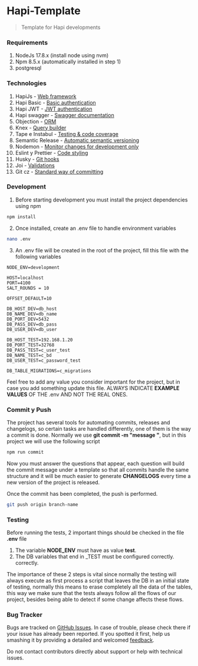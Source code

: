 # Hapi-Template

> Template for Hapi developments

### Requirements

1. NodeJs 17.8.x (install node using nvm)
2. Npm 8.5.x (automatically installed in step 1)
3. postgresql

### Technologies

1. HapiJs - [Web framework](https://hapijs.com/api)
2. Hapi Basic - [Basic authentication](https://hapi.dev/tutorials/auth)
3. Hapi JWT - [JWT authentication](https://hapi.dev/module/jwt/)
4. Hapi swagger - [Swagger documentation](https://github.com/glennjones/hapi-swagger)
5. Objection - [ORM](http://vincit.github.io/objection.js/)
6. Knex - [Query builder](http://knexjs.org/#Migrations)
7. Tape e Instabul - [Testing & code coverage](https://github.com/substack/tape)
8. Semantic Release - [Automatic semantic versioning](https://github.com/semantic-release/semantic-release)
9. Nodemon - [Monitor changes for development only](https://github.com/remy/nodemon)
10. Eslint y Prettier - [Code styling](https://eslint.org/)
11. Husky - [Git hooks](https://github.com/typicode/husky)
12. Joi - [Validations](https://www.npmjs.com/package/joi)
13. Git cz - [Standard way of committing](https://www.npmjs.com/package/git-cz)

### Development

1. Before starting development you must install the project dependencies using npm

```bash
npm install
```

2. Once installed, create an .env file to handle environment variables

```bash
nano .env
```

3. An .env file will be created in the root of the project, fill this file with the following variables

```
NODE_ENV=development

HOST=localhost
PORT=4100
SALT_ROUNDS = 10

OFFSET_DEFAULT=10

DB_HOST_DEV=db_host
DB_NAME_DEV=db_name
DB_PORT_DEV=5432
DB_PASS_DEV=db_pass
DB_USER_DEV=db_user

DB_HOST_TEST=192.168.1.20
DB_PORT_TEST=32768
DB_PASS_TEST=c_user_test
DB_NAME_TEST=c_bd
DB_USER_TEST=c_password_test

DB_TABLE_MIGRATIONS=c_migrations
```

Feel free to add any value you consider important for the project, but in case you add something update this file.
ALWAYS INDICATE **EXAMPLE VALUES** OF THE .env AND NOT THE REAL ONES.

### Commit y Push

The project has several tools for automating commits, releases and changelogs, so certain tasks are handled differently, one of them is the way a commit is done.
Normally we use **git commit -m "message "**, but in this project we will use the following script

```bash
npm run commit
```

Now you must answer the questions that appear, each question will build the commit message under a template so that all commits handle the same structure and it will be much easier to generate
**CHANGELOGS** every time a new version of the project is released.

Once the commit has been completed, the push is performed.

```bash
git push origin branch-name
```

### Testing

Before running the tests, 2 important things should be checked in the file
**.env** file

1. The variable **NODE_ENV** must have as value **test**.
2. The DB variables that end in \_TEST must be configured correctly.
   correctly.

The importance of these 2 steps is vital since normally the testing will always execute as first process a script that leaves the DB in an initial state of testing, normally this means to erase completely all the data of the tables, this way we make sure that the tests always follow all the flows of our project, besides being able to detect if some change affects these flows.

### Bug Tracker

Bugs are tracked on [GitHub Issues](https://github.com//josarmas9416/hapi-test/issues).
In case of trouble, please check there if your issue has already been reported.
If you spotted it first, help us smashing it by providing a detailed and welcomed
[feedback](https://github.com/josarmas9416/hapi-test/issues/new?body=**Steps%20to%20reproduce**%0A-%20...%0A%0A**Current%20behavior**%0A%0A**Expected%20behavior**).

Do not contact contributors directly about support or help with technical issues.
